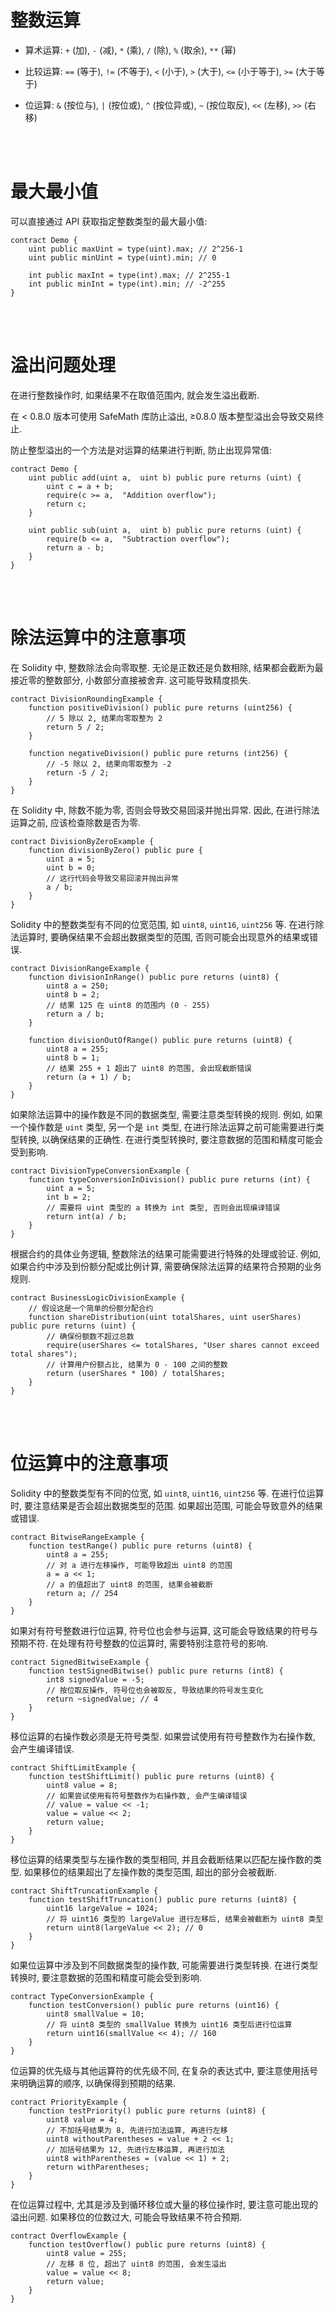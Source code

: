 # 整数运算

-   算术运算: `+` (加), `-` (减), `*` (乘), `/` (除), `%` (取余), `**` (幂)

-   比较运算: `==` (等于), `!=` (不等于), `<` (小于), `>` (大于), `<=` (小于等于), `>=` (大于等于)

-   位运算: `&` (按位与), `|` (按位或), `^` (按位异或), `~` (按位取反), `<<` (左移), `>>` (右移)

<br><br>

# 最大最小值

可以直接通过 API 获取指定整数类型的最大最小值:

```solidity
contract Demo {
    uint public maxUint = type(uint).max; // 2^256-1
    uint public minUint = type(uint).min; // 0

    int public maxInt = type(int).max; // 2^255-1
    int public minInt = type(int).min; // -2^255
}
```

<br><br>

# 溢出问题处理

在进行整数操作时, 如果结果不在取值范围内, 就会发生溢出截断.

在 < 0.8.0 版本可使用 SafeMath 库防止溢出, ≥0.8.0 版本整型溢出会导致交易终止.

防止整型溢出的一个方法是对运算的结果进行判断, 防止出现异常值:

```solidity
contract Demo {
    uint public add(uint a,  uint b) public pure returns (uint) {
        uint c = a + b;
        require(c >= a,  "Addition overflow");
        return c;
    }

    uint public sub(uint a,  uint b) public pure returns (uint) {
        require(b <= a,  "Subtraction overflow");
        return a - b;
    }
}
```

<br><br>

# 除法运算中的注意事项

在 Solidity 中, 整数除法会向零取整. 无论是正数还是负数相除, 结果都会截断为最接近零的整数部分, 小数部分直接被舍弃. 这可能导致精度损失.

```solidity
contract DivisionRoundingExample {
    function positiveDivision() public pure returns (uint256) {
        // 5 除以 2, 结果向零取整为 2
        return 5 / 2;
    }

    function negativeDivision() public pure returns (int256) {
        // -5 除以 2, 结果向零取整为 -2
        return -5 / 2;
    }
}
```

在 Solidity 中, 除数不能为零, 否则会导致交易回滚并抛出异常. 因此, 在进行除法运算之前, 应该检查除数是否为零.

```solidity
contract DivisionByZeroExample {
    function divisionByZero() public pure {
        uint a = 5;
        uint b = 0;
        // 这行代码会导致交易回滚并抛出异常
        a / b;
    }
}
```

Solidity 中的整数类型有不同的位宽范围, 如 `uint8`, `uint16`, `uint256` 等. 在进行除法运算时, 要确保结果不会超出数据类型的范围, 否则可能会出现意外的结果或错误.

```solidity
contract DivisionRangeExample {
    function divisionInRange() public pure returns (uint8) {
        uint8 a = 250;
        uint8 b = 2;
        // 结果 125 在 uint8 的范围内 (0 - 255)
        return a / b;
    }

    function divisionOutOfRange() public pure returns (uint8) {
        uint8 a = 255;
        uint8 b = 1;
        // 结果 255 + 1 超出了 uint8 的范围, 会出现截断错误
        return (a + 1) / b;
    }
}
```

如果除法运算中的操作数是不同的数据类型, 需要注意类型转换的规则. 例如, 如果一个操作数是 `uint` 类型, 另一个是 `int` 类型, 在进行除法运算之前可能需要进行类型转换, 以确保结果的正确性. 在进行类型转换时, 要注意数据的范围和精度可能会受到影响.

```solidity
contract DivisionTypeConversionExample {
    function typeConversionInDivision() public pure returns (int) {
        uint a = 5;
        int b = 2;
        // 需要将 uint 类型的 a 转换为 int 类型, 否则会出现编译错误
        return int(a) / b;
    }
}
```

根据合约的具体业务逻辑, 整数除法的结果可能需要进行特殊的处理或验证. 例如, 如果合约中涉及到份额分配或比例计算, 需要确保除法运算的结果符合预期的业务规则.

```solidity
contract BusinessLogicDivisionExample {
    // 假设这是一个简单的份额分配合约
    function shareDistribution(uint totalShares, uint userShares) public pure returns (uint) {
        // 确保份额数不超过总数
        require(userShares <= totalShares, "User shares cannot exceed total shares");
        // 计算用户份额占比, 结果为 0 - 100 之间的整数
        return (userShares * 100) / totalShares;
    }
}
```

<br><br>

# 位运算中的注意事项

Solidity 中的整数类型有不同的位宽, 如 `uint8`, `uint16`, `uint256` 等. 在进行位运算时, 要注意结果是否会超出数据类型的范围. 如果超出范围, 可能会导致意外的结果或错误.

```solidity
contract BitwiseRangeExample {
    function testRange() public pure returns (uint8) {
        uint8 a = 255;
        // 对 a 进行左移操作, 可能导致超出 uint8 的范围
        a = a << 1;
        // a 的值超出了 uint8 的范围, 结果会被截断
        return a; // 254
    }
}
```

如果对有符号整数进行位运算, 符号位也会参与运算, 这可能会导致结果的符号与预期不符. 在处理有符号整数的位运算时, 需要特别注意符号的影响.

```solidity
contract SignedBitwiseExample {
    function testSignedBitwise() public pure returns (int8) {
        int8 signedValue = -5;
        // 按位取反操作, 符号位也会被取反, 导致结果的符号发生变化
        return ~signedValue; // 4
    }
}
```

移位运算的右操作数必须是无符号类型. 如果尝试使用有符号整数作为右操作数, 会产生编译错误.

```solidity
contract ShiftLimitExample {
    function testShiftLimit() public pure returns (uint8) {
        uint8 value = 8;
        // 如果尝试使用有符号整数作为右操作数, 会产生编译错误
        // value = value << -1;
        value = value << 2;
        return value;
    }
}
```

移位运算的结果类型与左操作数的类型相同, 并且会截断结果以匹配左操作数的类型. 如果移位的结果超出了左操作数的类型范围, 超出的部分会被截断.

```solidity
contract ShiftTruncationExample {
    function testShiftTruncation() public pure returns (uint8) {
        uint16 largeValue = 1024;
        // 将 uint16 类型的 largeValue 进行左移后, 结果会被截断为 uint8 类型
        return uint8(largeValue << 2); // 0
    }
}
```

如果位运算中涉及到不同数据类型的操作数, 可能需要进行类型转换. 在进行类型转换时, 要注意数据的范围和精度可能会受到影响.

```solidity
contract TypeConversionExample {
    function testConversion() public pure returns (uint16) {
        uint8 smallValue = 10;
        // 将 uint8 类型的 smallValue 转换为 uint16 类型后进行位运算
        return uint16(smallValue << 4); // 160
    }
}
```

位运算的优先级与其他运算符的优先级不同, 在复杂的表达式中, 要注意使用括号来明确运算的顺序, 以确保得到预期的结果.

```solidity
contract PriorityExample {
    function testPriority() public pure returns (uint8) {
        uint8 value = 4;
        // 不加括号结果为 8, 先进行加法运算, 再进行左移
        uint8 withoutParentheses = value + 2 << 1;
        // 加括号结果为 12, 先进行左移运算, 再进行加法
        uint8 withParentheses = (value << 1) + 2;
        return withParentheses;
    }
}
```

在位运算过程中, 尤其是涉及到循环移位或大量的移位操作时, 要注意可能出现的溢出问题. 如果移位的位数过大, 可能会导致结果不符合预期.

```solidity
contract OverflowExample {
    function testOverflow() public pure returns (uint8) {
        uint8 value = 255;
        // 左移 8 位, 超出了 uint8 的范围, 会发生溢出
        value = value << 8;
        return value;
    }
}
```

<br><br>
